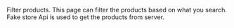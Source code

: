 Filter products.
 This page can filter the products based on what you search.
 Fake store Api is used to get the products from server.